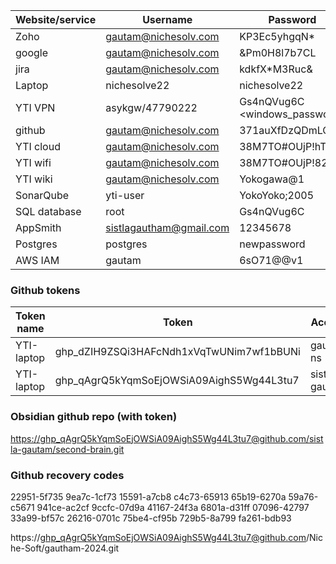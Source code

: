 
| Website/service | Username                                            | Password                      |
| --------------- | --------------------------------------------------- | ----------------------------- |
| Zoho            | [gautam@nichesolv.com](mailto:gautam@nichesolv.com) | KP3Ec5yhgqN*                  |
| google          | [gautam@nichesolv.com](mailto:gautam@nichesolv.com) | &Pm0H8l7b7CL                  |
| jira            | [gautam@nichesolv.com](mailto:gautam@nichesolv.com) | kdkfX*M3Ruc&                  |
| Laptop          | nichesolve22                                        | nichesolve22                  |
| YTI VPN         | asykgw/47790222                                     | Gs4nQVug6C <windows_password> |
| github          | [gautam@nichesolv.com](mailto:gautam@nichesolv.com) | 371auXfDzQDmLCv               |
| YTI cloud       | [gautam@nichesolv.com](mailto:gautam@nichesolv.com) | 38M7TO#OUjP!hT                |
| YTI wifi        | [gautam@nichesolv.com](mailto:gautam@nichesolv.com) | 38M7TO#OUjP!82                |
| YTI wiki        | [gautam@nichesolv.com](mailto:gautam@nichesolv.com) | Yokogawa@1                    |
| SonarQube       | yti-user                                            | YokoYoko;2005                 |
| SQL database    | root                                                | Gs4nQVug6C                    |
| AppSmith        | sistlagautham@gmail.com                             | 12345678                      |
| Postgres        | postgres                                            | newpassword                   |
| AWS IAM         | gautam                                              | 6sO71@@v1                     |
### Github tokens

| Token name | Token                                    | Account       |
| ---------- | ---------------------------------------- | ------------- |
| YTI-laptop | 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 | gautam-ns     |
| YTI-laptop | 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 | sistla-gautam |
### Obsidian github repo (with token)
[https://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@github.com/sistla-gautam/second-brain.git](https://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@github.com/sistla-gautam/second-brain.git)
### Github recovery codes
22951-5f735 9ea7c-1cf73 15591-a7cb8 c4c73-65913 65b19-6270a 59a76-c5671 941ce-ac2cf 9ccfc-07d9a 41167-24f3a 6801a-d31ff 07096-42797 33a99-bf57c 26216-0701c 75be4-cf95b 729b5-8a799 fa261-bdb93

https://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@github.com/Niche-Soft/gautham-2024.git